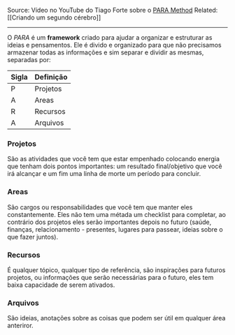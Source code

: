 Source: Vídeo no YouTube do Tiago Forte sobre o [PARA Method](https://www.youtube.com/watch?v=T6Mfl1OywM8&t=0s)
Related: [[Criando um segundo cérebro]]

---

O *PARA* é um **framework** criado para ajudar a organizar e estruturar as ideias e pensamentos. Ele é divido e organizado para que não precisamos armazenar todas as informações e sim separar e dividir as mesmas, separadas por:

| Sigla | Definição |
| --- | --- |
| P | Projetos |
| A | Areas |
| R | Recursos |
| A | Arquivos |

### Projetos
São as atividades que você tem que estar empenhado colocando energia que tenham dois pontos importantes: um resultado final/objetivo que você irá alcançar e um fim uma linha de morte um período para concluir.

### Areas
São cargos ou responsabilidades que você tem que manter eles constantemente. Eles não tem uma métada um checklist para completar, ao contrário dos projetos eles serão importantes depois no futuro (saúde, finanças, relacionamento - presentes, lugares para passear, ideias sobre o que fazer juntos).

### Recursos
É qualquer tópico, qualquer tipo de referência, são inspirações para futuros projetos, ou informações que serão necessárias para o futuro, eles tem baixa capacidade de serem ativados.

### Arquivos
São ideias, anotações sobre as coisas que podem ser útil em qualquer área anteriror.